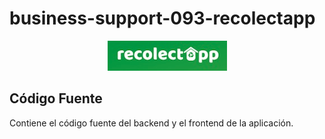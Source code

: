 # business-support-093-recolectapp

<p align="center">
  <img src="../assets/title_recolectapp.png">
</p>



## Código Fuente


Contiene el código fuente del backend y el frontend de la aplicación.

